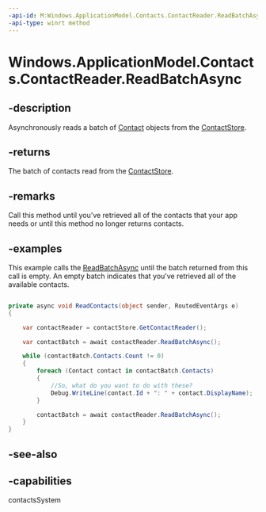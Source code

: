 ```yaml
---
-api-id: M:Windows.ApplicationModel.Contacts.ContactReader.ReadBatchAsync
-api-type: winrt method
---
```


<!-- Method syntax
public Windows.Foundation.IAsyncOperation<Windows.ApplicationModel.Contacts.ContactBatch> ReadBatchAsync()
-->

# Windows.ApplicationModel.Contacts.ContactReader.ReadBatchAsync

## -description
Asynchronously reads a batch of [Contact](contact.md) objects from the [ContactStore](contactstore.md).

## -returns
The batch of contacts read from the [ContactStore](contactstore.md).

## -remarks
Call this method until you've retrieved all of the contacts that your app needs or until this method no longer returns contacts.

## -examples
This example calls the [ReadBatchAsync](contactreader_readbatchasync_888788553.md) until the batch returned from this call is empty. An empty batch indicates that you've retrieved all of the available contacts.

```csharp

private async void ReadContacts(object sender, RoutedEventArgs e)
{

    var contactReader = contactStore.GetContactReader();

    var contactBatch = await contactReader.ReadBatchAsync();

    while (contactBatch.Contacts.Count != 0)
    {
        foreach (Contact contact in contactBatch.Contacts)
        {
            //So, what do you want to do with these?
            Debug.WriteLine(contact.Id + ": " + contact.DisplayName);
        }

        contactBatch = await contactReader.ReadBatchAsync();
    }
}
```

## -see-also

## -capabilities
contactsSystem
